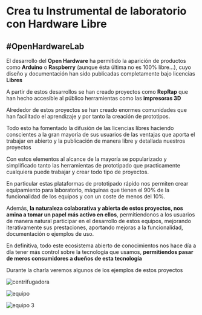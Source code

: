 # Crea tu Instrumental de laboratorio con  Hardware Libre


## #OpenHardwareLab

El desarrollo del **Open Hardware** ha permitido la aparición de productos como **Arduino** o **Raspberry** (aunque ésta última no es 100% libre...), cuyo diseño y  documentación han sido publicadas completamente bajo licencias **Libres**

A partir de estos desarrollos se han creado proyectos como **RepRap** que han hecho accesible al público herramientas como las **impresoras 3D**

Alrededor de estos proyectos se han creado enormes comunidades que han facilitado el aprendizaje y por tanto la creación de prototipos.

Todo esto ha fomentado la difusión de las licencias libres haciendo conscientes a la gran mayoría de sus usuarios de las ventajas que aporta el trabajar en abierto y la publicación de manera libre y detallada nuestros proyectos

Con estos elementos al alcance de la mayoría se popularizado y simplificado tanto las herramientas de prototipado que practicamente cualquiera puede trabajar y crear todo tipo de proyectos.

En particular estas plataformas de prototipado rápido nos permiten crear equipamiento para laboratorio, máquinas que tienen el 90% de la funcionalidad de los equipos y con un coste de menos del 10%.

Además, **la naturaleza colaborativa y abierta de estos proyectos, nos amina a tomar un papel más activo en ellos**, permitiendonos a los usuarios de manera natural  participar en el desarrollo de estos equipos, mejorando iterativamente sus prestaciones, aportando mejoras a la funcionalidad, documentación o ejemplos de uso.

En definitiva, todo este ecosistema abierto de conocimientos nos hace día a día tener más control sobre la tecnología que usamos, **permitiendos pasar de meros consumidores a dueños de esta tecnología**

Durante la charla veremos algunos de los ejemplos de estos proyectos

![centrifugadora](https://camo.githubusercontent.com/af91698887ba350b44958bc1aac95c75c2ea9273/68747470733a2f2f69322e77702e636f6d2f6d616b657a696e652e636f6d2f77702d636f6e74656e742f75706c6f6164732f323031372f30332f31302d4c69644f70656e2e6a70673f726573697a653d363230253243393330)

![equipo](https://camo.githubusercontent.com/a26d8dae95c62040fabcbd373e8613a5c3805ade/687474703a2f2f7777772e67617564692e63682f47617564694c6162732f77702d636f6e74656e742f75706c6f6164732f4f70656e5043522d31303234783830392e6a7067)

![equipo 3](https://camo.githubusercontent.com/1bccfc20112c3511abf32d05b18734976d42dec0/68747470733a2f2f7062732e7477696d672e636f6d2f6d656469612f4443344f2d38515873414163326b542e6a7067)
